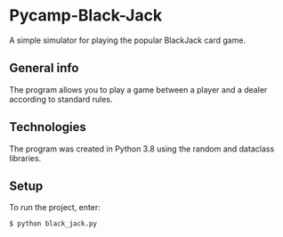 # Pycamp-Black-Jack
A simple simulator for playing the popular BlackJack card game.

## General info
The program allows you to play a game between a player and a dealer according to standard rules.

## Technologies
The program was created in Python 3.8 using the random and dataclass libraries.

## Setup
To run the project, enter:
```
$ python black_jack.py
```
